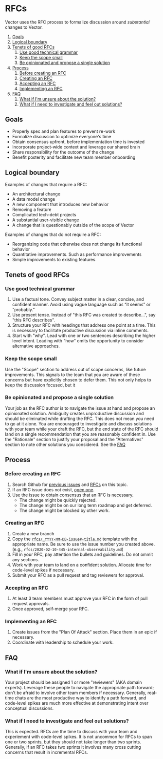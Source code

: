 # RFCs

Vector uses the RFC process to formalize discussion around _substantial_ changes to Vector.

<!-- MarkdownTOC autolink="true" style="ordered" indent="   " -->

1. [Goals](#goals)
1. [Logical boundary](#logical-boundary)
1. [Tenets of good RFCs](#tenets-of-good-rfcs)
   1. [Use good technical grammar](#use-good-technical-grammar)
   1. [Keep the scope small](#keep-the-scope-small)
   1. [Be opinionated and propose a single solution](#be-opinionated-and-propose-a-single-solution)
1. [Process](#process)
   1. [Before creating an RFC](#before-creating-an-rfc)
   1. [Creating an RFC](#creating-an-rfc)
   1. [Accepting an RFC](#accepting-an-rfc)
   1. [Implementing an RFC](#implementing-an-rfc)
1. [FAQ](#faq)
   1. [What if I'm unsure about the solution?](#what-if-im-unsure-about-the-solution)
   1. [What if I need to investigate and feel out solutions?](#what-if-i-need-to-investigate-and-feel-out-solutions)

<!-- /MarkdownTOC -->


## Goals

* Properly spec and plan features to prevent re-work
* Formalize discussion to optimize everyone's time
* Obtain consensus upfront, before implementation time is invested
* Incorporate project-wide context and leverage our shared brain
* Share responsibility for the outcome of the change
* Benefit posterity and facilitate new team member onboarding

## Logical boundary

Examples of changes that require a RFC:

* An architectural change
* A data model change
* A new component that introduces new behavior
* Removing a feature
* Complicated tech-debt projects
* A substantial user-visible change
* A change that is questionably outside of the scope of Vector

Examples of changes that do not require a RFC:

* Reorganizing code that otherwise does not change its functional behavior
* Quantitative improvements. Such as performance improvements
* Simple improvements to existing features

## Tenets of good RFCs

### Use good technical grammar

1. Use a factual tone. Convey subject matter in a clear, concise, and confident manner. Avoid using vague language such
   as “it seems” or “probably.”
2. Use present tense. Instead of "this RFC was created to describe...", say "this RFC describes".
3. Structure your RFC with headings that address one point at a time. This is necessary to facilitate productive
   discussion via inline comments.
4. Start with "why". Lead with one or two sentences describing the higher level intent. Leading with "how" omits the
   opportunity to consider alternative approaches.

### Keep the scope small

Use the "Scope" section to address out of scope concerns, like future improvements. This signals to the team that
you are aware of these concerns but have explicitly chosen to defer them. This not only helps to keep the discussion
focused, but it

### Be opinionated and propose a single solution

Your job as the RFC author is to navigate the issue at hand and propose an opinionated solution. Ambiguity creates
unproductive discussion and should be eliminated while drafting the RFC. This does not mean you need to go at it alone.
You are encouraged to investigate and discuss solutions with your team while your draft the RFC, but the end state of
the RFC should land on a single recommendation that you are reasonably confident in. Use the "Rationale" section to
justify your proposal and the "Alternatives" section to note other solutions you considered. See the [FAQ](#f)

## Process

### Before creating an RFC

1. Search Github for [previous issues](https://github.com/timberio/vector/issues) and
   [RFCs](https://github.com/timberio/vector/tree/master/rfcs) on this topic.
1. If an RFC issue does not exist, [open one](https://github.com/timberio/vector/issues/new/choose).
1. Use the issue to obtain consensus that an RFC is necessary.
   * The change might be quickly rejected.
   * The change might be on our long term roadmap and get deferred.
   * The change might be blocked by other work.

### Creating an RFC

1. Create a new branch
1. Copy the [`rfcs/_YYYY-MM-DD-issue#-title.md`](rfcs/_YYYY-MM-DD-issue%23-title.md) template with the appropriate
   name. Be sure to use the issue number you created above. (e.g., `rfcs/2020-02-10-445-internal-observability.md`)
1. Fill in your RFC, pay attention the bullets and guidelines. Do not ommit any sections.
1. Work with your team to land on a confident solution. Allocate time for code-level spikes if necessary.
1. Submit your RFC as a pull request and tag reviewers for approval.

### Accepting an RFC

1. At least 3 team members must approve your RFC in the form of pull request approvals.
1. Once approved, self-merge your RFC.

### Implementing an RFC

1. Create issues from the "Plan Of Attack" section. Place them in an epic if necessary.
1. Coordinate with leadership to schedule your work.

## FAQ

### What if I'm unsure about the solution?

Your project should be assigned 1 or more "reviewers" (AKA domain experts). Leverage these people to navigate the
appropriate path forward; don't be afraid to involve other team members if necessary. Generally, real-time
chats are the most productive way to identify a path forward, and code-level spikes are much more effective at
demonstrating intent over conceptual discussions.

### What if I need to investigate and feel out solutions?

This is expected. RFCs are the time to discuss with your team and experiement with code-level spikes. It is not
uncommon for RFCs to span one or two sprints, but they should not take longer than two sprints. Generally, if an RFC
takes two sprints it involves many cross cutting concerns that result in incremental RFCs.
